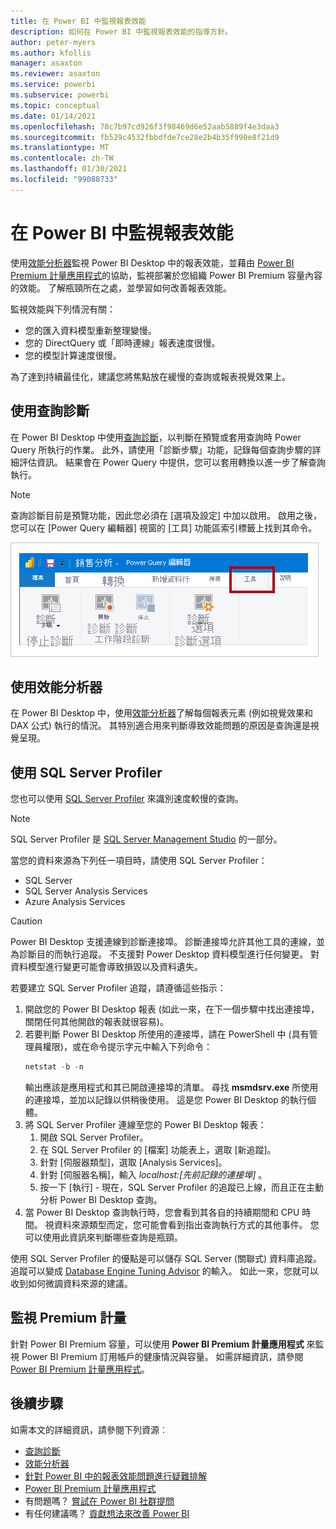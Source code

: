 ```yaml
---
title: 在 Power BI 中監視報表效能
description: 如何在 Power BI 中監視報表效能的指導方針。
author: peter-myers
ms.author: kfollis
manager: asaxton
ms.reviewer: asaxton
ms.service: powerbi
ms.subservice: powerbi
ms.topic: conceptual
ms.date: 01/14/2021
ms.openlocfilehash: 78c7b97cd926f3f98469d6e52aab5889f4e3daa3
ms.sourcegitcommit: fb529c4532fbbdfde7ce28e2b4b35f990e8f21d9
ms.translationtype: MT
ms.contentlocale: zh-TW
ms.lasthandoff: 01/30/2021
ms.locfileid: "99088733"
---
```

# <a name="monitor-report-performance-in-power-bi"></a>在 Power BI 中監視報表效能

使用[效能分析器](../create-reports/desktop-performance-analyzer.md)監視 Power BI Desktop 中的報表效能，並藉由 [Power BI Premium 計量應用程式](../admin/service-premium-metrics-app.md)的協助，監視部署於您組織 Power BI Premium 容量內容的效能。 了解瓶頸所在之處，並學習如何改善報表效能。

監視效能與下列情況有關：

- 您的匯入資料模型重新整理變慢。
- 您的 DirectQuery 或「即時連線」報表速度很慢。
- 您的模型計算速度很慢。

為了達到持續最佳化，建議您將焦點放在緩慢的查詢或報表視覺效果上。

## <a name="use-query-diagnostics"></a>使用查詢診斷

在 Power BI Desktop 中使用[查詢診斷](/power-query/QueryDiagnostics)，以判斷在預覽或套用查詢時 Power Query 所執行的作業。 此外，請使用「診斷步驟」功能，記錄每個查詢步驟的詳細評估資訊。 結果會在 Power Query 中提供，您可以套用轉換以進一步了解查詢執行。

> [!NOTE]
> 查詢診斷目前是預覽功能，因此您必須在 [選項及設定] 中加以啟用。 啟用之後，您可以在 [Power Query 編輯器] 視窗的 [工具] 功能區索引標籤上找到其命令。

![Power Query 編輯器 [工具] 功能區索引標籤的螢幕擷取畫面，其中顯示 [診斷步驟] 命令、[開始診斷] 命令和 [停止診斷] 命令。](media/monitor-report-performance/power-query-diagnotics.png)

## <a name="use-performance-analyzer"></a>使用效能分析器

在 Power BI Desktop 中，使用[效能分析器](../create-reports/desktop-performance-analyzer.md)了解每個報表元素 (例如視覺效果和 DAX 公式) 執行的情況。 其特別適合用來判斷導致效能問題的原因是查詢還是視覺呈現。

## <a name="use-sql-server-profiler"></a>使用 SQL Server Profiler

您也可以使用 [SQL Server Profiler](/sql/tools/sql-server-profiler/sql-server-profiler) 來識別速度較慢的查詢。

> [!NOTE]
> SQL Server Profiler 是 [SQL Server Management Studio](/sql/ssms/download-sql-server-management-studio-ssms) 的一部分。

當您的資料來源為下列任一項目時，請使用 SQL Server Profiler：

- SQL Server
- SQL Server Analysis Services
- Azure Analysis Services

> [!CAUTION]
> Power BI Desktop 支援連線到診斷連接埠。 診斷連接埠允許其他工具的連線，並為診斷目的而執行追蹤。 不支援對 Power Desktop 資料模型進行任何變更。 對資料模型進行變更可能會導致損毀以及資料遺失。

若要建立 SQL Server Profiler 追蹤，請遵循這些指示：

1. 開啟您的 Power BI Desktop 報表 (如此一來，在下一個步驟中找出連接埠，關閉任何其他開啟的報表就很容易)。
1. 若要判斷 Power BI Desktop 所使用的連接埠，請在 PowerShell 中 (具有管理員權限)，或在命令提示字元中輸入下列命令：
    ```powershell
    netstat -b -n
    ```
    輸出應該是應用程式和其已開啟連接埠的清單。 尋找 **msmdsrv.exe** 所使用的連接埠，並加以記錄以供稍後使用。 這是您 Power BI Desktop 的執行個體。
1. 將 SQL Server Profiler 連線至您的 Power BI Desktop 報表：
    1. 開啟 SQL Server Profiler。
    1. 在 SQL Server Profiler 的 [檔案] 功能表上，選取 [新追蹤]。
    1. 針對 [伺服器類型]，選取 [Analysis Services]。
    1. 針對 [伺服器名稱]，輸入 _localhost:[先前記錄的連接埠]_ 。
    1. 按一下 [執行] - 現在，SQL Server Profiler 的追蹤已上線，而且正在主動分析 Power BI Desktop 查詢。
1. 當 Power BI Desktop 查詢執行時，您會看到其各自的持續期間和 CPU 時間。 視資料來源類型而定，您可能會看到指出查詢執行方式的其他事件。 您可以使用此資訊來判斷哪些查詢是瓶頸。

使用 SQL Server Profiler 的優點是可以儲存 SQL Server (關聯式) 資料庫追蹤。 追蹤可以變成 [Database Engine Tuning Advisor](/sql/relational-databases/performance/start-and-use-the-database-engine-tuning-advisor) 的輸入。 如此一來，您就可以收到如何微調資料來源的建議。

## <a name="monitor-premium-metrics"></a>監視 Premium 計量

針對 Power BI Premium 容量，可以使用 **Power BI Premium 計量應用程式** 來監視 Power BI Premium 訂用帳戶的健康情況與容量。 如需詳細資訊，請參閱 [Power BI Premium 計量應用程式](../admin/service-premium-metrics-app.md)。

## <a name="next-steps"></a>後續步驟

如需本文的詳細資訊，請參閱下列資源︰

- [查詢診斷](/power-query/QueryDiagnostics)
- [效能分析器](../create-reports/desktop-performance-analyzer.md)
- [針對 Power BI 中的報表效能問題進行疑難排解](report-performance-troubleshoot.md)
- [Power BI Premium 計量應用程式](../admin/service-premium-metrics-app.md)
- 有問題嗎？ [嘗試在 Power BI 社群提問](https://community.powerbi.com/)
- 有任何建議嗎？ [貢獻想法來改善 Power BI](https://ideas.powerbi.com/)
